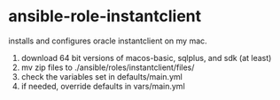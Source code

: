 # ansible-role-instantclient

installs and configures oracle instantclient on my mac.

1. download 64 bit versions of macos-basic, sqlplus, and sdk (at least)
2. mv zip files to ./ansible/roles/instantclient/files/
3. check the variables set in defaults/main.yml
4. if needed, override defaults in vars/main.yml
